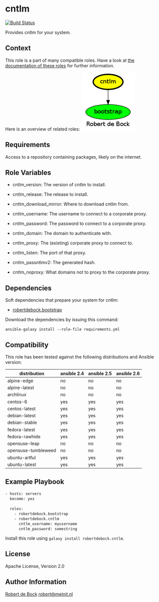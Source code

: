 cntlm
=========

[![Build Status](https://travis-ci.org/robertdebock/ansible-role-cntlm.svg?branch=master)](https://travis-ci.org/robertdebock/ansible-role-cntlm)

Provides cntlm for your system.

Context
-------
This role is a part of many compatible roles. Have a look at [the documentation of these roles](https://robertdebock.nl/) for further information.

Here is an overview of related roles:
![dependencies](https://raw.githubusercontent.com/robertdebock/drawings/artifacts/cntlm.png "Dependency")

Requirements
------------

Access to a repository containing packages, likely on the internet.

Role Variables
--------------

- cntlm_version: The version of cntlm to install.
- cntlm_release: The release to install.
- cntlm_download_mirror: Where to download cntlm from.

- cntlm_username: The username to connect to a corporate proxy.
- cntlm_password: The password to connect to a corporate proxy.
- cntlm_domain: The domain to authenticate with.
- cntlm_proxy: The (existing) corporate proxy to connect to.
- cntlm_listen: The port of that proxy.
- cntlm_passntlmv2: The generated hash.
- cntlm_noproxy: What domains not to proxy to the corporate proxy.

Dependencies
------------

Soft dependencies that prepare your system for cntlm:

- [robertdebock.bootstrap](https://travis-ci.org/robertdebock/ansible-role-bootstrap)

Download the dependencies by issuing this command:
```
ansible-galaxy install --role-file requirements.yml
```

Compatibility
-------------

This role has been tested against the following distributions and Ansible version:

|distribution|ansible 2.4|ansible 2.5|ansible 2.6|
|------------|-----------|-----------|-----------|
|alpine-edge|no|no|no|
|alpine-latest|no|no|no|
|archlinux|no|no|no|
|centos-6|yes|yes|yes|
|centos-latest|yes|yes|yes|
|debian-latest|yes|yes|yes|
|debian-stable|yes|yes|yes|
|fedora-latest|yes|yes|yes|
|fedora-rawhide|yes|yes|yes|
|opensuse-leap|no|no|no|
|opensuse-tumbleweed|no|no|no|
|ubuntu-artful|yes|yes|yes|
|ubuntu-latest|yes|yes|yes|

Example Playbook
----------------

```
- hosts: servers
  become: yes

  roles:
    - robertdebock.bootstrap
    - robertdebock.cntlm
      cntlm_username: myusername
      cntlm_password: somestring
```

Install this role using `galaxy install robertdebock.cntlm`.

License
-------

Apache License, Version 2.0

Author Information
------------------

[Robert de Bock](https://robertdebock.nl/) <robert@meinit.nl>
